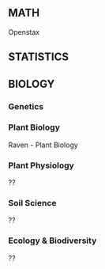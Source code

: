
## MATH
Openstax

## STATISTICS

## BIOLOGY

### Genetics


### Plant Biology
Raven - Plant Biology

### Plant Physiology
??

### Soil Science 
??

### Ecology & Biodiversity
??


